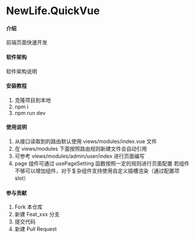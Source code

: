 # NewLife.QuickVue

#### 介绍

前端页面快速开发

#### 软件架构

软件架构说明

#### 安装教程

1.  克隆项目到本地
2.  npm i
3.  npm run dev

#### 使用说明

1.  从接口读取到的路由默认使用 views/modules/index.vue 文件
2.  在 views/modules 下面按照路由规则新建文件会自动引用
3.  可参考 views/modules/admin/user/index 进行页面编写
4.  page 组件可通过 usePageSetting 函数按照一定的规则进行页面配置
    若组件不够可以增加组件，对于复杂组件支持使用自定义插槽渲染（通过配置项 slot）

#### 参与贡献

1.  Fork 本仓库
2.  新建 Feat_xxx 分支
3.  提交代码
4.  新建 Pull Request

